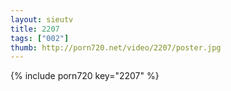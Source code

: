 ```yaml
--- 
layout: sieutv
title: 2207
tags: ["002"]
thumb: http://porn720.net/video/2207/poster.jpg
---
```

{% include porn720 key="2207" %} 
